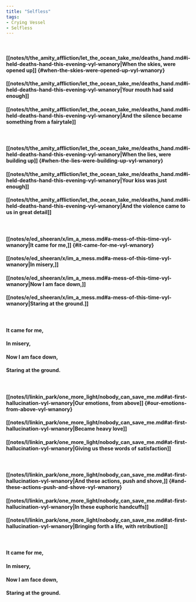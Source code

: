```yaml
---
title: "Selfless"
tags:
- Crying Vessel
- Selfless
---
```

&nbsp;
#### [[notes/t/the_amity_affliction/let_the_ocean_take_me/deaths_hand.md#i-held-deaths-hand-this-evening-vyl-wnanory|When the skies, were opened up]] {#when-the-skies-were-opened-up-vyl-wnanory}
#### [[notes/t/the_amity_affliction/let_the_ocean_take_me/deaths_hand.md#i-held-deaths-hand-this-evening-vyl-wnanory|Your mouth had said enough]]
#### [[notes/t/the_amity_affliction/let_the_ocean_take_me/deaths_hand.md#i-held-deaths-hand-this-evening-vyl-wnanory|And the silence became something from a fairytale]]
&nbsp;
#### [[notes/t/the_amity_affliction/let_the_ocean_take_me/deaths_hand.md#i-held-deaths-hand-this-evening-vyl-wnanory|When the lies, were building up]] {#when-the-lies-were-building-up-vyl-wnanory}
#### [[notes/t/the_amity_affliction/let_the_ocean_take_me/deaths_hand.md#i-held-deaths-hand-this-evening-vyl-wnanory|Your kiss was just enough]]
#### [[notes/t/the_amity_affliction/let_the_ocean_take_me/deaths_hand.md#i-held-deaths-hand-this-evening-vyl-wnanory|And the violence came to us in great detail]]
&nbsp;
#### [[notes/e/ed_sheeran/x/im_a_mess.md#a-mess-of-this-time-vyl-wnanory|It came for me,]] {#it-came-for-me-vyl-wnanory}
#### [[notes/e/ed_sheeran/x/im_a_mess.md#a-mess-of-this-time-vyl-wnanory|In misery,]]
#### [[notes/e/ed_sheeran/x/im_a_mess.md#a-mess-of-this-time-vyl-wnanory|Now I am face down,]]
#### [[notes/e/ed_sheeran/x/im_a_mess.md#a-mess-of-this-time-vyl-wnanory|Staring at the ground.]]
&nbsp;
#### It came for me,
#### In misery,
#### Now I am face down,
#### Staring at the ground.
&nbsp;
#### [[notes/l/linkin_park/one_more_light/nobody_can_save_me.md#at-first-hallucination-vyl-wnanory|Our emotions, from above]] {#our-emotions-from-above-vyl-wnanory}
#### [[notes/l/linkin_park/one_more_light/nobody_can_save_me.md#at-first-hallucination-vyl-wnanory|Became heavy love]]
#### [[notes/l/linkin_park/one_more_light/nobody_can_save_me.md#at-first-hallucination-vyl-wnanory|Giving us these words of satisfaction]]
&nbsp;
#### [[notes/l/linkin_park/one_more_light/nobody_can_save_me.md#at-first-hallucination-vyl-wnanory|And these actions, push and shove,]] {#and-these-actions-push-and-shove-vyl-wnanory}
#### [[notes/l/linkin_park/one_more_light/nobody_can_save_me.md#at-first-hallucination-vyl-wnanory|In these euphoric handcuffs]]
#### [[notes/l/linkin_park/one_more_light/nobody_can_save_me.md#at-first-hallucination-vyl-wnanory|Bringing forth a life, with retribution]]
&nbsp;
#### It came for me,
#### In misery,
#### Now I am face down,
#### Staring at the ground.
